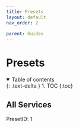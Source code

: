 ```yaml
---
title: Presets
layout: default
nav_order: 2

parent: Guides
---
```


# Presets

<details open markdown="block">
  <summary>
    Table of contents
  </summary>
  {: .text-delta }
1. TOC
{:toc}
</details>

## All Services

PresetID: 1
